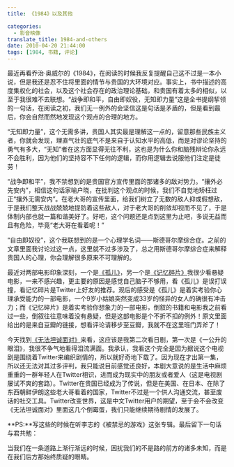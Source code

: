 ```yaml
---
title: 《1984》以及其他

categories:
  - 影音映像
translate_title: 1984-and-others
date: 2010-04-20 21:44:00
tags: [1984, 书籍, 评论]
---
```


最近再看乔治·奥威尔的《1984》，在阅读的时候我反复提醒自己这不过是一本小说，但是我还是忍不住将里面的情节与贵国的大环境对应。事实上，书中描述的高度集权化的社会，以及这个社会存在的政治理论基础，和贵国有着太多的相似，以至于我很难不去联想。“战争即和平，自由即奴役，无知即力量”这是全书提纲挈领的一句话，在阅读之初，我们无一例外的会坚信这是句话是矛盾的，但是看到最后，你会自然而然地发现这个观点的合理的地方。

“无知即力量”，这个无需多讲，贵国人其实最是理解这一点的，留意那些民族主义者，你就会发现，理直气壮的底气不是来自于认知水平的高低，而是对谬论坚持的勇气有多大，“无知”者在这方面显得无往不利，这也是为什么你和脑残辩论你永远不会胜利，因为他们的坚持容不下任何的逻辑，而你用逻辑去说服他们注定是徒劳！

“战争即和平”，我不禁想到的是贵国官方宣传里面的那诸多的敌对势力。“攘外必先安内”，相信这句话家喻户晓，在批判这个观点的时候，我们不自觉地矫枉过正“攘外无需安内”。在老大哥的宣传里面，给我们树立了无数的敌人抑或假想敌，于是我们整天战战兢兢地提防着这些敌人，对于老大哥的削敛却视而不见了，于是体制内部也就一篇和谐美好了。好吧，这个问题还是点到这里为止吧，多说无益而且有危险，毕竟“老大哥在看着呢！”

“自由即奴役”，这个我联想到的是一个心理学名词——斯德哥尔摩综合症。之前的文章里面我讨论过这一点，这里就不过多涉及了，总之用斯德哥尔摩综合症来解释贵国人的心理，你会理解很多原来不可理解的。

最近对两部电影印象深刻，一个是[《孤儿》](http://movie.douban.com/subject/3011308/)，另一个是[《记忆碎片》](http://movie.douban.com/subject/1304447/)我很少看悬疑电影，一来不感兴趣，更主要的原因是感觉自己脑子不够用，看《孤儿》是误打误撞，看记忆碎片是Twitter上好友的推荐。观后的感受是《孤儿》是着实考验你心理承受能力的一部电影，一个9岁小姑娘突然变成33岁的怪异的女人的确很有冲击力；而《记忆碎片》是着实考验你想象力的一部电影，倒叙的书籍和电影我之前看过一些，倒叙往往意味着没有悬疑，但是这部电影是个不折不扣的例外！原文里面给出的是来自豆瓣的链接，想看评论请移步至豆瓣，我就不在这里班门弄斧了！

今天找到[《无法坦诚面对》](https://movie.douban.com/subject/4307476/)来看，这应该是我第二次看日剧，第一次是《一公升的眼泪》，我很不争气地看得泪流满面。我承认，我看这个完全是因为据说这个电视剧是围绕着Twitter来编织剧情的，所以就好奇地下载了。因为现在才出第一集，所以还无法对其过多评判，我只能说目前感觉还良好，本剧大意说的是生活中麻烦重重的一群年轻人在Twitter相识，进而成为现实中的朋友或者爱人（这是电视剧屡试不爽的套路）。Twitter在贵国已经成为了传说，但是在美国、在日本、在除了东西朝鲜伊朗这些老大哥看着的国家，Twitter不过是一个供人沟通交流，甚至废话的社交工具。Twitter改变世界，这是中文Twitter用户的期望，至于会不会改变《无法坦诚面对》里面这几个倒霉蛋，我们只能继续期待剧情的发展了。

**PS:**写这些的时候在听李志的《被禁忌的游戏》这张专辑。最后留下一句话与君共勉：

当我们在一条道路上渐行渐远的时候，困扰我们的不是路的前方的诸多未知，而是在我们后方那始终质疑的眼睛。
